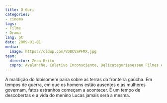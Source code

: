```yaml
---
title: O Guri
categories:
- cinema
tags:
- Filme
- Drama
lang: pt
date: 2009-01-01
media:
  image: https://cldup.com/VD8CVaPFMX.jpg
team:
  director: Zeca Brito
  copro: Avalanche, Coletivo Inconsciente, Delicategoriesessen Filmes e Besouro Filmes
---
```


A maldição do lobisomem paira sobre as terras da fronteira gaúcha. Em tempos de guerra, em que os homens estão ausentes e as mulheres governam, fatos estranhos começam a acontecer. É um tempo de descobertas e a vida do menino Lucas jamais será a mesma.
